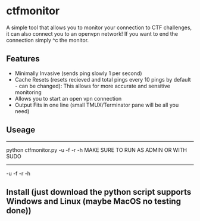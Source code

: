 # ctfmonitor
A simple tool that allows you to monitor your connection to CTF challenges, it can also connect you to an openvpn network! If you want to end the connection simply ^c the monitor.

## Features
- Minimally Invasive (sends ping slowly 1 per second)
- Cache Resets (resets recieved and total pings every 10 pings by default - can be changed): This allows for more accurate and sensitive monitoring
- Allows you to start an open vpn connection
- Output Fits in one line (small TMUX/Terminator pane will be all you need)

## Useage
***
python ctfmonitor.py -u <CTFmachine> -f <openvpn config file> -r <number of pings till reset> -h <help>
MAKE SURE TO RUN AS ADMIN OR WITH SUDO
***
-u <CTFmachine> -f <openvpn config file> -r <number of pings till reset> -h <help>
## Install (just download the python script supports Windows and Linux (maybe MacOS no testing done))
